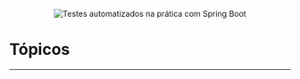 <p align="center">
  <img src="https://img.shields.io/static/v1?label=SpringExpert - Dev Superior&message=CRUD - Estruturando projeto&color=8257E5&labelColor=000000" alt="Testes automatizados na prática com Spring Boot" />
</p>

# Tópicos

<hr>

